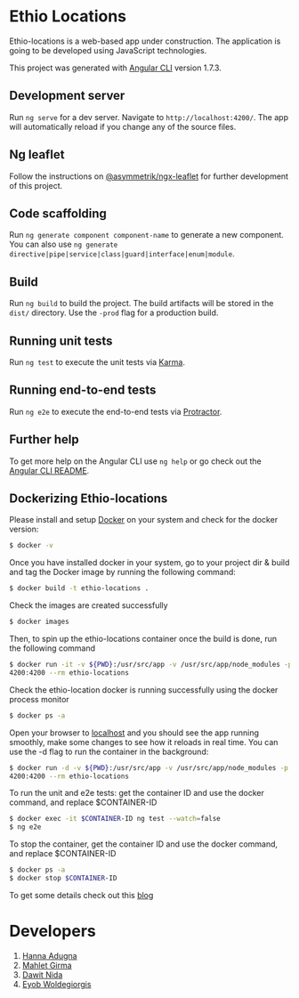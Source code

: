 # Ethio Locations

Ethio-locations is a web-based app under construction. The application is going to be developed using JavaScript technologies. 

This project was generated with [Angular CLI](https://github.com/angular/angular-cli) version 1.7.3.

## Development server

Run `ng serve` for a dev server. Navigate to `http://localhost:4200/`. The app will automatically reload if you change any of the source files.

## Ng leaflet 

Follow the instructions on [@asymmetrik/ngx-leaflet](https://github.com/Asymmetrik/ngx-leaflet) for further development of this project. 

## Code scaffolding

Run `ng generate component component-name` to generate a new component. You can also use `ng generate directive|pipe|service|class|guard|interface|enum|module`.

## Build

Run `ng build` to build the project. The build artifacts will be stored in the `dist/` directory. Use the `-prod` flag for a production build.

## Running unit tests

Run `ng test` to execute the unit tests via [Karma](https://karma-runner.github.io).

## Running end-to-end tests

Run `ng e2e` to execute the end-to-end tests via [Protractor](http://www.protractortest.org/).

## Further help

To get more help on the Angular CLI use `ng help` or go check out the [Angular CLI README](https://github.com/angular/angular-cli/blob/master/README.md).

## Dockerizing Ethio-locations
Please install and setup [Docker](https://docs.docker.com/install/) on your
system and check for the docker version:
```sh
$ docker -v
```
Once you have installed docker in your system, go to your project dir & build
and tag the Docker image by running the following command:
```sh
$ docker build -t ethio-locations .
```
Check the images are created successfully
```sh
$ docker images
```
Then, to spin up the ethio-locations container once the build is done, run the
following command 
```sh
$ docker run -it -v ${PWD}:/usr/src/app -v /usr/src/app/node_modules -p
4200:4200 --rm ethio-locations
```
Check the ethio-location docker is running successfully using the docker
process monitor
```sh
$ docker ps -a
```
Open your browser to [localhost](http://localhost:4200) and you should see the
app running smoothly, make some changes to see how it reloads in real time. You
can use the -d flag to run the container in the background:
```sh
$ docker run -d -v ${PWD}:/usr/src/app -v /usr/src/app/node_modules -p
4200:4200 --rm ethio-locations
```
To run the unit and e2e tests: get the container ID and use the docker command,
and replace $CONTAINER-ID 
```sh
$ docker exec -it $CONTAINER-ID ng test --watch=false
$ ng e2e
```
To stop the container, get the container ID and use the docker command, and
replace $CONTAINER-ID 
```sh
$ docker ps -a
$ docker stop $CONTAINER-ID 
```

To get some details check out this
[blog](http://mherman.org/blog/2018/02/26/dockerizing-an-angular-app)  

# Developers

1. [Hanna Adugna](https://github.com/hanna-Adugna)
2. [Mahlet Girma ](https://github.com/Mahlet5)
3. [Dawit Nida](https://github.com/dawitnida)
4. [Eyob Woldegiorgis](https://github.com/eyobw)

